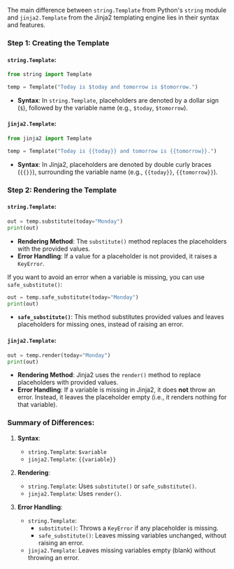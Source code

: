 The main difference between `string.Template` from Python's `string` module and `jinja2.Template` from the Jinja2 templating engine lies in their syntax and features.

### Step 1: Creating the Template

#### `string.Template`:
```python
from string import Template

temp = Template("Today is $today and tomorrow is $tomorrow.")
```
- **Syntax**: In `string.Template`, placeholders are denoted by a dollar sign (`$`), followed by the variable name (e.g., `$today`, `$tomorrow`).
  
#### `jinja2.Template`:
```python
from jinja2 import Template

temp = Template("Today is {{today}} and tomorrow is {{tomorrow}}.")
```
- **Syntax**: In Jinja2, placeholders are denoted by double curly braces (`{{}}`), surrounding the variable name (e.g., `{{today}}`, `{{tomorrow}}`).

### Step 2: Rendering the Template

#### `string.Template`:
```python
out = temp.substitute(today="Monday")
print(out)
```
- **Rendering Method**: The `substitute()` method replaces the placeholders with the provided values. 
- **Error Handling**: If a value for a placeholder is not provided, it raises a `KeyError`.
  
If you want to avoid an error when a variable is missing, you can use `safe_substitute()`:
```python
out = temp.safe_substitute(today="Monday")
print(out)
```
- **`safe_substitute()`**: This method substitutes provided values and leaves placeholders for missing ones, instead of raising an error.

#### `jinja2.Template`:
```python
out = temp.render(today="Monday")
print(out)
```
- **Rendering Method**: Jinja2 uses the `render()` method to replace placeholders with provided values.
- **Error Handling**: If a variable is missing in Jinja2, it does **not** throw an error. Instead, it leaves the placeholder empty (i.e., it renders nothing for that variable).

### Summary of Differences:
1. **Syntax**:
   - `string.Template`: `$variable`
   - `jinja2.Template`: `{{variable}}`

2. **Rendering**:
   - `string.Template`: Uses `substitute()` or `safe_substitute()`.
   - `jinja2.Template`: Uses `render()`.

3. **Error Handling**:
   - `string.Template`:
     - `substitute()`: Throws a `KeyError` if any placeholder is missing.
     - `safe_substitute()`: Leaves missing variables unchanged, without raising an error.
   - `jinja2.Template`: Leaves missing variables empty (blank) without throwing an error.